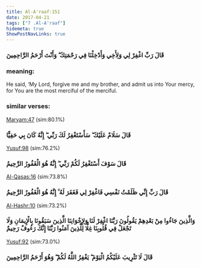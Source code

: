 ```yaml
---
title: Al-A'raaf:151
date: 2017-04-21
tags: ["7 .Al-A'raaf"]
hidemeta: true 
ShowPostNavLinks: true 
---
```

### قَالَ رَبِّ اغْفِرْ لِي وَلِأَخِي وَأَدْخِلْنَا فِي رَحْمَتِكَ ۖ وَأَنْتَ أَرْحَمُ الرَّاحِمِينَ
### meaning: 
He said, ‘My Lord, forgive me and my brother, and admit us into Your mercy, for You are the most merciful of the merciful.
### similar verses: 

[Maryam:47](/19/47) (sim:80.1%)

### قَالَ سَلَامٌ عَلَيْكَ ۖ سَأَسْتَغْفِرُ لَكَ رَبِّي ۖ إِنَّهُ كَانَ بِي حَفِيًّا

[Yusuf:98](/12/98) (sim:76.2%)

### قَالَ سَوْفَ أَسْتَغْفِرُ لَكُمْ رَبِّي ۖ إِنَّهُ هُوَ الْغَفُورُ الرَّحِيمُ

[Al-Qasas:16](/28/16) (sim:73.8%)

### قَالَ رَبِّ إِنِّي ظَلَمْتُ نَفْسِي فَاغْفِرْ لِي فَغَفَرَ لَهُ ۚ إِنَّهُ هُوَ الْغَفُورُ الرَّحِيمُ

[Al-Hashr:10](/59/10) (sim:73.2%)

### وَالَّذِينَ جَاءُوا مِنْ بَعْدِهِمْ يَقُولُونَ رَبَّنَا اغْفِرْ لَنَا وَلِإِخْوَانِنَا الَّذِينَ سَبَقُونَا بِالْإِيمَانِ وَلَا تَجْعَلْ فِي قُلُوبِنَا غِلًّا لِلَّذِينَ آمَنُوا رَبَّنَا إِنَّكَ رَءُوفٌ رَحِيمٌ

[Yusuf:92](/12/92) (sim:73.0%)

### قَالَ لَا تَثْرِيبَ عَلَيْكُمُ الْيَوْمَ ۖ يَغْفِرُ اللَّهُ لَكُمْ ۖ وَهُوَ أَرْحَمُ الرَّاحِمِينَ

